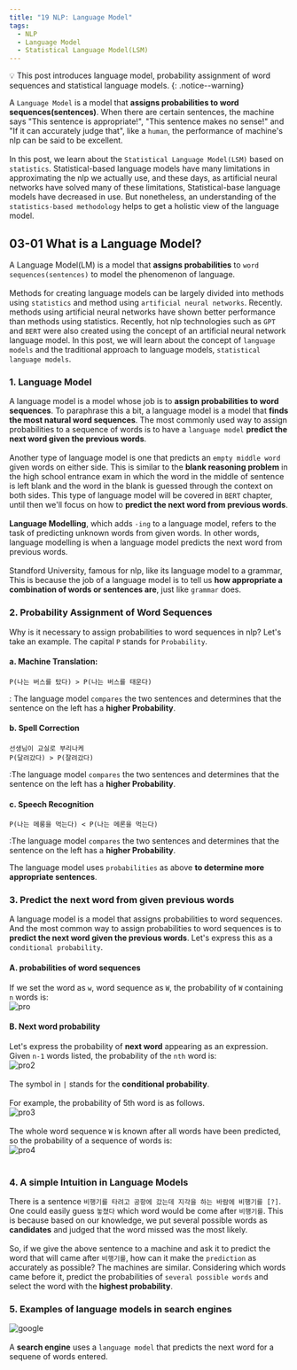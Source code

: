 ```yaml
---
title: "19 NLP: Language Model"
tags:
  - NLP
  - Language Model
  - Statistical Language Model(LSM)
---
```

💡 This post introduces language model, probability assignment of word sequences and statistical language models.
{: .notice--warning}

A `Language Model` is a model that **assigns probabilities to word sequences(sentences)**. When there are certain sentences, the machine says "This sentence is appropriate!", "This sentence makes no sense!" and "If it can accurately judge that", like a `human`, the performance of machine's nlp can be said to be excellent.
<br>
<br>
In this post, we learn about the `Statistical Language Model(LSM)` based on `statistics`. Statistical-based language models have many limitations in approximating the nlp we actually use, and these days, as artificial neural networks have solved many of these limitations, Statistical-base language models have decreased in use. But nonetheless, an understanding of the `statistics-based methodology` helps to get a holistic view of the language model.

## 03-01 What is a Language Model?
A Language Model(LM) is a model that **assigns probabilities** to `word sequences(sentences)` to model the phenomenon of language.
<br>
<br>
Methods for creating language models can be largely divided into methods using `statistics` and method using `artificial neural networks`. Recently. methods using artificial neural networks have shown better performance than methods using statistics. Recently, hot nlp technologies such as `GPT` and `BERT` were also created using the concept of an artificial neural network language model. In this post, we will learn about the concept of `language models` and the traditional approach to language models, `statistical language models`.

### 1. Language Model
A language model is a model whose job is to **assign probabilities to word sequences**. To paraphrase this a bit, a language model is a model that **finds the most natural word sequences**. The most commonly used way to assign probabilities to a sequence of words is to have a `language model` **predict the next word given the previous words**.
<br>
<br>
Another type of language model is one that predicts an `empty middle word` given words on either side. This is similar to the **blank reasoning problem** in the high school entrance exam in which the word in the middle of sentence is left blank and the word in the blank is guessed through the context on both sides. This type of language model will be covered in `BERT` chapter, until then we'll focus on how to **predict the next word from previous words**.
<br>
<br>
**Language Modelling**, which adds `-ing` to a language model, refers to the task of predicting unknown words from given words. In other words, language modelling is when a language model predicts the next word from previous words.
<br>
<br>
Standford University, famous for nlp, like its language model to a grammar, This is because the job of a language model is to tell us **how appropriate a combination of words or sentences are**, just like `grammar` does.

### 2. Probability Assignment of Word Sequences
Why is it necessary to assign probabilities to word sequences in nlp? Let's take an example. The capital `P` stands for `Probability`.

#### a. Machine Translation:
```
P(나는 버스를 탔다) > P(나는 버스를 태운다)
```
: The language model `compares` the two sentences and determines that the sentence on the left has a **higher Probability**.

#### b. Spell Correction
```
선생님이 교실로 부리나케
P(달려갔다) > P(잘려갔다)
```
:The language model `compares` the two sentences and determines that the sentence on the left has a **higher Probability**.

#### c. Speech Recognition
```
P(나는 메롱을 먹는다) < P(나는 메론을 먹는다)
```
:The language model `compares` the two sentences and determines that the sentence on the left has a **higher Probability**.

The language model uses `probabilities` as above **to determine more appropriate sentences**.

### 3. Predict the next word from given previous words
A language model is a model that assigns probabilities to word sequences. And the most common way to assign probabilities to word sequences is to **predict the next word given the previous words**. Let's express this as a `conditional probability`.

#### A. probabilities of word sequences
If we set the word as `w`, word sequence as `W`, the probability of `W` containing `n` words is:
<br>
![pro](https://user-images.githubusercontent.com/40441643/211271998-173d505b-cf8e-4d59-9cc2-c270bb1918d2.PNG)

#### B. Next word probability
Let's express the probability of **next word** appearing as an expression. Given `n-1` words listed, the probability of the `nth` word is:
<br>
![pro2](https://user-images.githubusercontent.com/40441643/211275134-4d0a142f-ea97-4872-aed1-e25fcd12eaa3.PNG)
<br>
<br>
The symbol in `|` stands for the **conditional probability**.
<br>
<br>
For example, the probability of 5th word is as follows.
<br>
![pro3](https://user-images.githubusercontent.com/40441643/211275460-54f53b1f-6cdf-4cfe-b375-0655932b9b49.PNG)
<br>
<br>
The whole word sequence `W` is known after all words have been predicted, so the probability of a sequence of words is:
<br>
![pro4](https://user-images.githubusercontent.com/40441643/211276195-05f5a283-020e-4aae-b44f-c323ddf3dfb1.PNG)
<br>
<br>
### 4. A simple Intuition in Language Models
There is a sentence `비행기를 타려고 공항에 갔는데 지각을 하는 바람에 비행기를 [?]`. One could easily guess `놓쳤다` which word would be come after `비행기를`. This is because based on our knowledge, we put several possible words as **candidates** and judged that the word missed was the most likely.
<br>
<br>
So, if we give the above sentence to a machine and ask it to predict the word that will came after `비행기를`, how can it make the `prediction` as accurately as possible? The machines are similar. Considering which words came before it, predict the probabilities of `several possible words` and select the word with the **highest probability**.

### 5. Examples of language models in search engines
![google](https://user-images.githubusercontent.com/40441643/211278117-fd1eded5-d96a-4223-9c60-e5b5e8bb24b0.PNG)
<br>
<br>
A **search engine** uses a `language model` that predicts the next word for a sequene of words entered.
